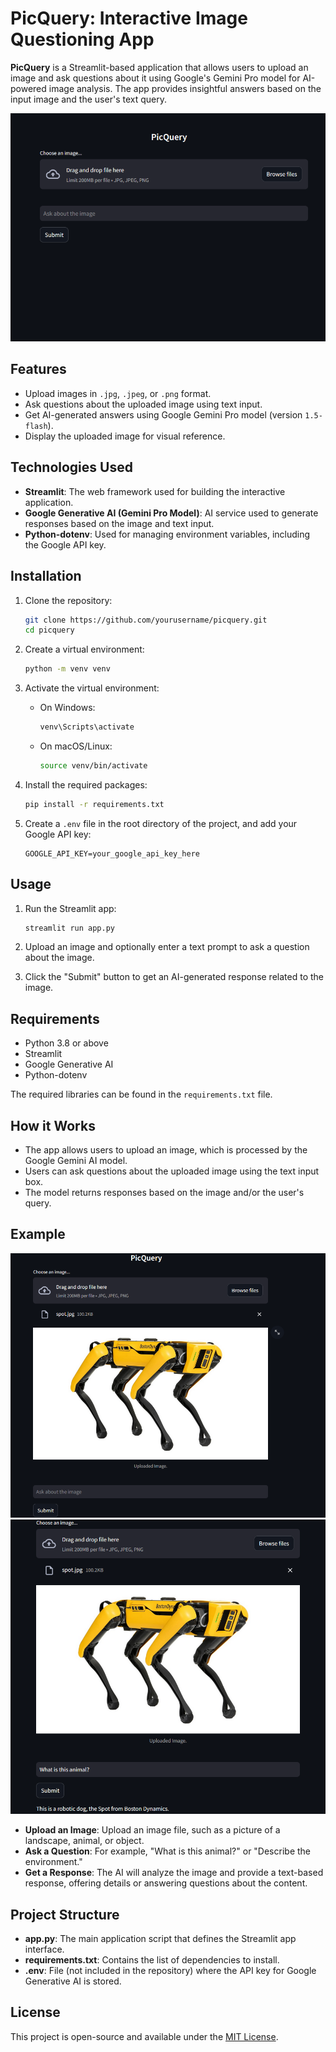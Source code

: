 # PicQuery: Interactive Image Questioning App

**PicQuery** is a Streamlit-based application that allows users to upload an image and ask questions about it using Google's Gemini Pro model for AI-powered image analysis. The app provides insightful answers based on the input image and the user's text query.

![Home](screen_shots\one.png)


## Features

- Upload images in `.jpg`, `.jpeg`, or `.png` format.
- Ask questions about the uploaded image using text input.
- Get AI-generated answers using Google Gemini Pro model (version `1.5-flash`).
- Display the uploaded image for visual reference.

## Technologies Used

- **Streamlit**: The web framework used for building the interactive application.
- **Google Generative AI (Gemini Pro Model)**: AI service used to generate responses based on the image and text input.
- **Python-dotenv**: Used for managing environment variables, including the Google API key.

## Installation

1. Clone the repository:

   ```bash
   git clone https://github.com/yourusername/picquery.git
   cd picquery
   ```

2. Create a virtual environment:

   ```bash
   python -m venv venv
   ```

3. Activate the virtual environment:

   - On Windows:
     ```bash
     venv\Scripts\activate
     ```
   - On macOS/Linux:
     ```bash
     source venv/bin/activate
     ```

4. Install the required packages:

   ```bash
   pip install -r requirements.txt
   ```

5. Create a `.env` file in the root directory of the project, and add your Google API key:

   ```
   GOOGLE_API_KEY=your_google_api_key_here
   ```

## Usage

1. Run the Streamlit app:

   ```bash
   streamlit run app.py
   ```

2. Upload an image and optionally enter a text prompt to ask a question about the image.

3. Click the "Submit" button to get an AI-generated response related to the image.

## Requirements

- Python 3.8 or above
- Streamlit
- Google Generative AI
- Python-dotenv

The required libraries can be found in the `requirements.txt` file.

## How it Works

- The app allows users to upload an image, which is processed by the Google Gemini AI model.
- Users can ask questions about the uploaded image using the text input box.
- The model returns responses based on the image and/or the user's query.

## Example

![Home](screen_shots\two.png)
![Home](screen_shots\three.png)

- **Upload an Image**: Upload an image file, such as a picture of a landscape, animal, or object.
- **Ask a Question**: For example, "What is this animal?" or "Describe the environment."
- **Get a Response**: The AI will analyze the image and provide a text-based response, offering details or answering questions about the content.

## Project Structure

- **app.py**: The main application script that defines the Streamlit app interface.
- **requirements.txt**: Contains the list of dependencies to install.
- **.env**: File (not included in the repository) where the API key for Google Generative AI is stored.

## License

This project is open-source and available under the [MIT License](LICENSE).
